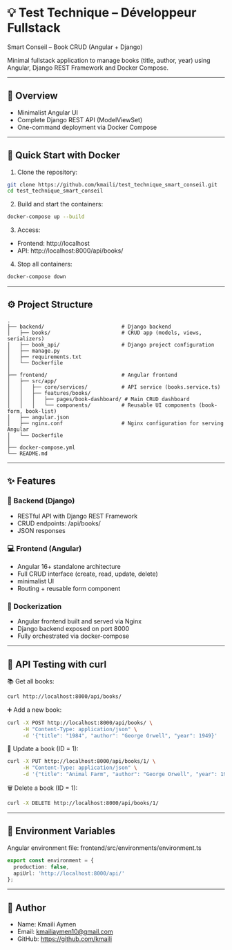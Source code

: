 # 💡 Test Technique – Développeur Fullstack  
Smart Conseil – Book CRUD (Angular + Django)

Minimal fullstack application to manage books (title, author, year) using Angular, Django REST Framework and Docker Compose.

---

## 📸 Overview

- Minimalist Angular UI  
- Complete Django REST API (ModelViewSet)  
- One-command deployment via Docker Compose  

---

## 🚀 Quick Start with Docker

1. Clone the repository:
```bash
git clone https://github.com/kmaili/test_technique_smart_conseil.git
cd test_technique_smart_conseil
```

2. Build and start the containers:
```bash
docker-compose up --build
```

3. Access:
- Frontend: http://localhost  
- API: http://localhost:8000/api/books/

4. Stop all containers:
```bash
docker-compose down
```

---

## ⚙️ Project Structure

```
.
├── backend/                         # Django backend
│   ├── books/                       # CRUD app (models, views, serializers)
│   ├── book_api/                    # Django project configuration
│   ├── manage.py
│   ├── requirements.txt
│   └── Dockerfile
│
├── frontend/                        # Angular frontend
│   ├── src/app/
│   │   ├── core/services/           # API service (books.service.ts)
│   │   ├── features/books/
│   │   │   ├── pages/book-dashboard/ # Main CRUD dashboard
│   │   │   └── components/          # Reusable UI components (book-form, book-list)
│   ├── angular.json
│   ├── nginx.conf                   # Nginx configuration for serving Angular
│   └── Dockerfile
│
├── docker-compose.yml               
└── README.md
```

---

## ✨ Features

### 🧠 Backend (Django)
- RESTful API with Django REST Framework  
- CRUD endpoints: /api/books/  
- JSON responses

### 💻 Frontend (Angular)
- Angular 16+ standalone architecture  
- Full CRUD interface (create, read, update, delete)  
- minimalist UI  
- Routing + reusable form component

### 🐳 Dockerization
- Angular frontend built and served via Nginx  
- Django backend exposed on port 8000  
- Fully orchestrated via docker-compose  

---

## 📝 API Testing with curl

📚 Get all books:
```bash
curl http://localhost:8000/api/books/
```

➕ Add a new book:
```bash
curl -X POST http://localhost:8000/api/books/ \
     -H "Content-Type: application/json" \
     -d '{"title": "1984", "author": "George Orwell", "year": 1949}'
```

📝 Update a book (ID = 1):
```bash
curl -X PUT http://localhost:8000/api/books/1/ \
     -H "Content-Type: application/json" \
     -d '{"title": "Animal Farm", "author": "George Orwell", "year": 1945}'
```

🗑️ Delete a book (ID = 1):
```bash
curl -X DELETE http://localhost:8000/api/books/1/
```

---

## 📄 Environment Variables

Angular environment file: frontend/src/environments/environment.ts

```ts
export const environment = {
  production: false,
  apiUrl: 'http://localhost:8000/api/'
};
```

---

## 👤 Author

- Name: Kmaili Aymen  
- Email: kmailiaymen10@gmail.com  
- GitHub: https://github.com/kmaili
